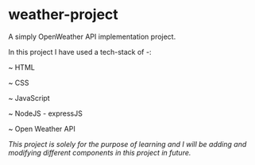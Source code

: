 # weather-project
A simply OpenWeather API implementation project.

In this project I have used a tech-stack of -:

~ HTML

~ CSS

~ JavaScript

~ NodeJS - expressJS

~ Open Weather API


*This project is solely for the purpose of learning and I will be adding and modifying different components in this project in future.*

